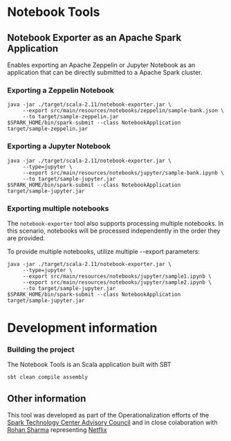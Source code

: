# Notebook Tools

## Notebook Exporter as an Apache Spark Application

Enables exporting an Apache Zeppelin or Jupyter Notebook as an application that can be directly submitted to a Apache Spark cluster.

### Exporting a Zeppelin Notebook

```
java -jar ./target/scala-2.11/notebook-exporter.jar \
     --export src/main/resources/notebooks/zeppelin/sample-bank.json \
     --to target/sample-zeppelin.jar
$SPARK_HOME/bin/spark-submit --class NotebookApplication target/sample-zeppelin.jar
```

### Exporting a Jupyter Notebook

```
java -jar ./target/scala-2.11/notebook-exporter.jar \
     --type=jupyter \
     --export src/main/resources/notebooks/jupyter/sample-bank.ipynb \
     --to target/sample-jupyter.jar
$SPARK_HOME/bin/spark-submit --class NotebookApplication target/sample-jupyter.jar
```

### Exporting multiple notebooks

The `notebook-exporter` tool also supports processing multiple notebooks. In this scenario, notebooks
will be processed independently in the order they are provided.

To provide multiple notebooks, utilize multiple --export parameters:

```
java -jar ./target/scala-2.11/notebook-exporter.jar \
     --type=jupyter \
     --export src/main/resources/notebooks/jupyter/sample1.ipynb \
     --export src/main/resources/notebooks/jupyter/sample2.ipynb \
     --to target/sample-jupyter.jar
$SPARK_HOME/bin/spark-submit --class NotebookApplication target/sample-jupyter.jar
```


# Development information

### Building the project

The Notebook Tools is an Scala application built with SBT

```
sbt clean compile assembly
```

## Other information

This tool was developed as part of the Operationalization efforts of the [Spark Technology Center Advisory Council](http://www.spark.tc/advisory-council/) and in close colaboration with [Rohan Sharma](https://github.com/rohancs) representing [Netflix](http://netflix.com)